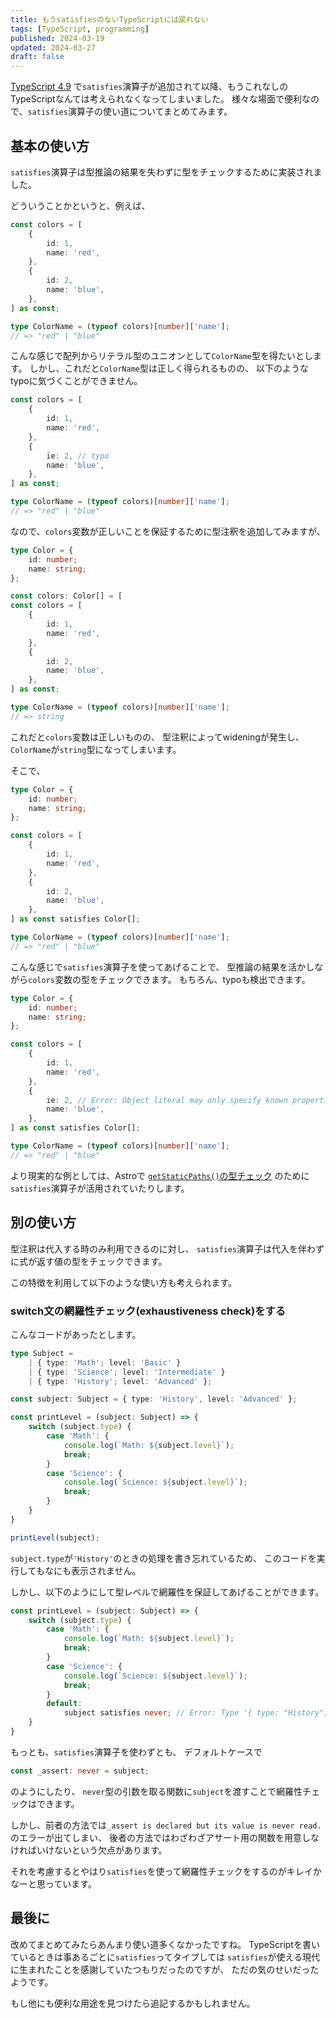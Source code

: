 ```yaml
---
title: もうsatisfiesのないTypeScriptには戻れない
tags: [TypeScript, programming]
published: 2024-03-19
updated: 2024-03-27
draft: false
---
```


[TypeScript 4.9](https://www.typescriptlang.org/docs/handbook/release-notes/typescript-4-9.html#the-satisfies-operator)
で`satisfies`演算子が追加されて以降、もうこれなしのTypeScriptなんては考えられなくなってしまいました。
様々な場面で便利なので、`satisfies`演算子の使い道についてまとめてみます。

## 基本の使い方

`satisfies`演算子は型推論の結果を失わずに型をチェックするために実装されました。

どういうことかというと、例えば、

```ts
const colors = [
    {
        id: 1,
        name: 'red',
    },
    {
        id: 2,
        name: 'blue',
    },
] as const;

type ColorName = (typeof colors)[number]['name'];
// => "red" | "blue"
```

こんな感じで配列からリテラル型のユニオンとして`ColorName`型を得たいとします。
しかし、これだと`ColorName`型は正しく得られるものの、
以下のようなtypoに気づくことができません。

```ts {7}
const colors = [
    {
        id: 1,
        name: 'red',
    },
    {
        ie: 2, // typo
        name: 'blue',
    },
] as const;

type ColorName = (typeof colors)[number]['name'];
// => "red" | "blue"
```

なので、`colors`変数が正しいことを保証するために型注釈を追加してみますが、

```ts ins={1-6} del={7} {19}
type Color = {
    id: number;
    name: string;
};

const colors: Color[] = [
const colors = [
    {
        id: 1,
        name: 'red',
    },
    {
        id: 2,
        name: 'blue',
    },
] as const;

type ColorName = (typeof colors)[number]['name'];
// => string
```

これだと`colors`変数は正しいものの、
型注釈によってwideningが発生し、`ColorName`が`string`型になってしまいます。

そこで、

```ts {15}
type Color = {
    id: number;
    name: string;
};

const colors = [
    {
        id: 1,
        name: 'red',
    },
    {
        id: 2,
        name: 'blue',
    },
] as const satisfies Color[];

type ColorName = (typeof colors)[number]['name'];
// => "red" | "blue"
```

こんな感じで`satisfies`演算子を使ってあげることで、
型推論の結果を活かしながら`colors`変数の型をチェックできます。
もちろん、typoも検出できます。

```ts {12}
type Color = {
    id: number;
    name: string;
};

const colors = [
    {
        id: 1,
        name: 'red',
    },
    {
        ie: 2, // Error: Object literal may only specify known properties, and 'ie' does not exist in type 'Color'.
        name: 'blue',
    },
] as const satisfies Color[];

type ColorName = (typeof colors)[number]['name'];
// => "red" | "blue"
```

より現実的な例としては、Astroで
[`getStaticPaths()`の型チェック](https://docs.astro.build/ja/guides/typescript/#getstaticpaths%E3%81%AE%E5%9E%8B%E3%81%AE%E6%8E%A8%E8%AB%96)
のために`satisfies`演算子が活用されていたりします。

## 別の使い方

型注釈は代入する時のみ利用できるのに対し、
`satisfies`演算子は代入を伴わずに式が返す値の型をチェックできます。

この特徴を利用して以下のような使い方も考えられます。

### switch文の網羅性チェック(exhaustiveness check)をする

こんなコードがあったとします。

```ts
type Subject =
    | { type: 'Math'; level: 'Basic' }
    | { type: 'Science'; level: 'Intermediate' }
    | { type: 'History'; level: 'Advanced' };

const subject: Subject = { type: 'History', level: 'Advanced' };

const printLevel = (subject: Subject) => {
    switch (subject.type) {
        case 'Math': {
            console.log(`Math: ${subject.level}`);
            break;
        }
        case 'Science': {
            console.log(`Science: ${subject.level}`);
            break;
        }
    }
}

printLevel(subject);
```

`subject.type`が`'History'`のときの処理を書き忘れているため、
このコードを実行してもなにも表示されません。

しかし、以下のようにして型レベルで網羅性を保証してあげることができます。

```ts ins={11-12}
const printLevel = (subject: Subject) => {
    switch (subject.type) {
        case 'Math': {
            console.log(`Math: ${subject.level}`);
            break;
        }
        case 'Science': {
            console.log(`Science: ${subject.level}`);
            break;
        }
        default:
            subject satisfies never; // Error: Type '{ type: "History"; level: "Advanced"; }' does not satisfy the expected type 'never'.
    }
}
```

もっとも、`satisfies`演算子を使わずとも、
デフォルトケースで

```ts
const _assert: never = subject;
```

のようにしたり、
`never`型の引数を取る関数に`subject`を渡すことで網羅性チェックはできます。

しかし、前者の方法では`_assert is declared but its value is never read.`のエラーが出てしまい、
後者の方法ではわざわざアサート用の関数を用意しなければいけないという欠点があります。

それを考慮するとやはり`satisfies`を使って網羅性チェックをするのがキレイかなーと思っています。

## 最後に

改めてまとめてみたらあんまり使い道多くなかったですね。
TypeScriptを書いているときは事あるごとに`satisfies`ってタイプしては
`satisfies`が使える現代に生まれたことを感謝していたつもりだったのですが、
ただの気のせいだったようです。

もし他にも便利な用途を見つけたら追記するかもしれません。

